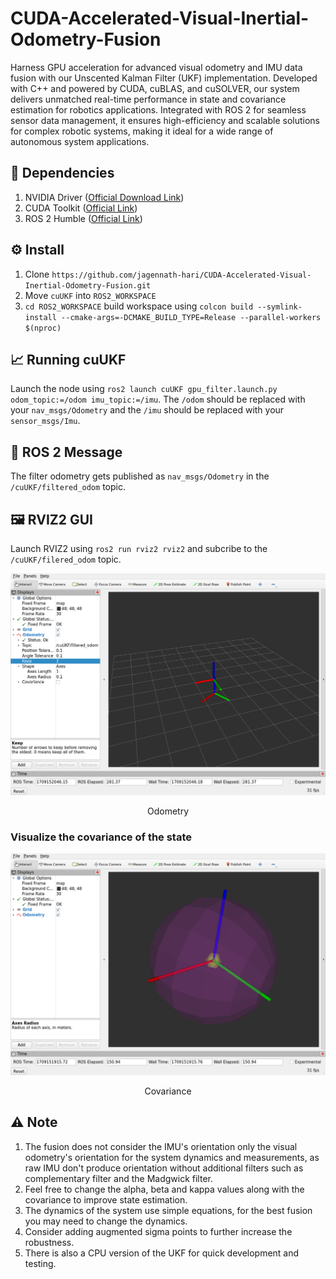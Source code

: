 # CUDA-Accelerated-Visual-Inertial-Odometry-Fusion
Harness GPU acceleration for advanced visual odometry and IMU data fusion with our Unscented Kalman Filter (UKF) implementation. Developed with C++ and powered by CUDA, cuBLAS, and cuSOLVER, our system delivers unmatched real-time performance in state and covariance estimation for robotics applications. Integrated with ROS 2 for seamless sensor data management, it ensures high-efficiency and scalable solutions for complex robotic systems, making it ideal for a wide range of autonomous system applications.

## 🏁 Dependencies
1) NVIDIA Driver ([Official Download Link](https://www.nvidia.com/download/index.aspx))
2) CUDA Toolkit ([Official Link](https://developer.nvidia.com/cuda-downloads))
3) ROS 2 Humble ([Official Link](https://docs.ros.org/en/humble/Installation.html))

## ⚙️ Install
1) Clone `https://github.com/jagennath-hari/CUDA-Accelerated-Visual-Inertial-Odometry-Fusion.git`
2) Move `cuUKF` into `ROS2_WORKSPACE`
3) `cd ROS2_WORKSPACE` build workspace using `colcon build --symlink-install --cmake-args=-DCMAKE_BUILD_TYPE=Release --parallel-workers $(nproc)`

## 📈 Running cuUKF
Launch the node using `ros2 launch cuUKF gpu_filter.launch.py odom_topic:=/odom imu_topic:=/imu`.
The `/odom` should be replaced with your `nav_msgs/Odometry` and the `/imu` should be replaced with your `sensor_msgs/Imu`.

## 💬 ROS 2 Message
The filter odometry gets published as `nav_msgs/Odometry` in the `/cuUKF/filtered_odom` topic.

## 🖼️ RVIZ2 GUI
Launch RVIZ2 using `ros2 run rviz2 rviz2` and subcribe to the `/cuUKF/filered_odom` topic.

<div align="center">
    <img src="assets/Odometry.png" alt="Odometry" width="800"/>
    <p>Odometry</p>
</div>

### Visualize the covariance of the state

<div align="center">
    <img src="assets/Covarince.png" alt="Covariance" width="800"/>
    <p>Covariance</p>
</div>

## ⚠️ Note
1) The fusion does not consider the IMU's orientation only the visual odometry's orientation for the system dynamics and measurements, as raw IMU don't produce orientation without additional filters such as complementary filter and the Madgwick filter.
2) Feel free to change the alpha, beta and kappa values along with the covariance to improve state estimation.
3) The dynamics of the system use simple equations, for the best fusion you may need to change the dynamics.
4) Consider adding augmented sigma points to further increase the robustness.  
5) There is also a CPU version of the UKF for quick development and testing.

